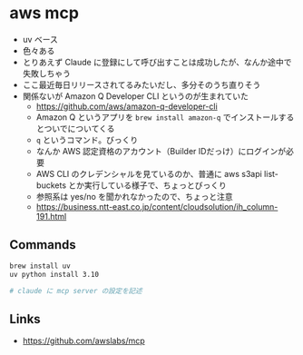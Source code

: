 # aws mcp

- uv ベース
- 色々ある
- とりあえず Claude に登録にして呼び出すことは成功したが、なんか途中で失敗しちゃう
- ここ最近毎日リリースされてるみたいだし、多分そのうち直りそう
- 関係ないが Amazon Q Developer CLI というのが生まれていた
  - https://github.com/aws/amazon-q-developer-cli
  - Amazon Q というアプリを `brew install amazon-q` でインストールするとついでについてくる
  - `q` というコマンド。びっくり
  - なんか AWS 認定資格のアカウント（Builder IDだっけ）にログインが必要
  - AWS CLI のクレデンシャルを見ているのか、普通に aws s3api list-buckets とか実行している様子で、ちょっとびっくり
  - 参照系は yes/no を聞かれなかったので、ちょっと注意
  - https://business.ntt-east.co.jp/content/cloudsolution/ih_column-191.html

## Commands
```bash
brew install uv
uv python install 3.10

# claude に mcp server の設定を記述
```

## Links
- https://github.com/awslabs/mcp
